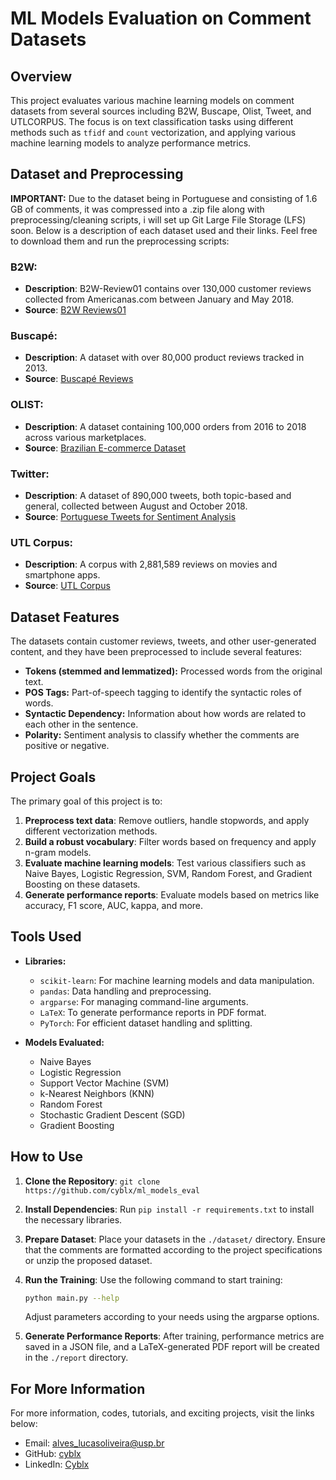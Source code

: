 # ML Models Evaluation on Comment Datasets

## Overview
This project evaluates various machine learning models on comment datasets from several sources including B2W, Buscape, Olist, Tweet, and UTLCORPUS. The focus is on text classification tasks using different methods such as `tfidf` and `count` vectorization, and applying various machine learning models to analyze performance metrics.

## Dataset and Preprocessing

**IMPORTANT:** Due to the dataset being in Portuguese and consisting of 1.6 GB of comments, it was compressed into a .zip file along with preprocessing/cleaning scripts, i will set up Git Large File Storage (LFS) soon. Below is a description of each dataset used and their links. Feel free to download them and run the preprocessing scripts:

### B2W:
- **Description**: B2W-Review01 contains over 130,000 customer reviews collected from Americanas.com between January and May 2018.
- **Source**: [B2W Reviews01](https://github.com/americanas-tech/b2w-reviews01)

### Buscapé:
- **Description**: A dataset with over 80,000 product reviews tracked in 2013.
- **Source**: [Buscapé Reviews](https://drive.google.com/file/d/1IZJuvt1uxQ4oPGAvGQQxQ_h_ZiV-Be72/view)

### OLIST:
- **Description**: A dataset containing 100,000 orders from 2016 to 2018 across various marketplaces.
- **Source**: [Brazilian E-commerce Dataset](https://www.kaggle.com/datasets/olistbr/brazilian-ecommerce?select=olist_order_items_dataset.csv)

### Twitter:
- **Description**: A dataset of 890,000 tweets, both topic-based and general, collected between August and October 2018.
- **Source**: [Portuguese Tweets for Sentiment Analysis](https://www.kaggle.com/datasets/augustop/portuguese-tweets-for-sentiment-analysis)

### UTL Corpus:
- **Description**: A corpus with 2,881,589 reviews on movies and smartphone apps.
- **Source**: [UTL Corpus](https://github.com/RogerFig/UTLCorpus)

## Dataset Features
The datasets contain customer reviews, tweets, and other user-generated content, and they have been preprocessed to include several features:
- **Tokens (stemmed and lemmatized):** Processed words from the original text.
- **POS Tags:** Part-of-speech tagging to identify the syntactic roles of words.
- **Syntactic Dependency:** Information about how words are related to each other in the sentence.
- **Polarity:** Sentiment analysis to classify whether the comments are positive or negative.

## Project Goals
The primary goal of this project is to:
1. **Preprocess text data**: Remove outliers, handle stopwords, and apply different vectorization methods.
2. **Build a robust vocabulary**: Filter words based on frequency and apply n-gram models.
3. **Evaluate machine learning models**: Test various classifiers such as Naive Bayes, Logistic Regression, SVM, Random Forest, and Gradient Boosting on these datasets.
4. **Generate performance reports**: Evaluate models based on metrics like accuracy, F1 score, AUC, kappa, and more.

## Tools Used
- **Libraries:**
  - `scikit-learn`: For machine learning models and data manipulation.
  - `pandas`: Data handling and preprocessing.
  - `argparse`: For managing command-line arguments.
  - `LaTeX`: To generate performance reports in PDF format.
  - `PyTorch`: For efficient dataset handling and splitting.

- **Models Evaluated:**
  - Naive Bayes
  - Logistic Regression
  - Support Vector Machine (SVM)
  - k-Nearest Neighbors (KNN)
  - Random Forest
  - Stochastic Gradient Descent (SGD)
  - Gradient Boosting

## How to Use
1. **Clone the Repository**:
   `git clone https://github.com/cyblx/ml_models_eval`

2. **Install Dependencies**:
   Run `pip install -r requirements.txt` to install the necessary libraries.

3. **Prepare Dataset**:
   Place your datasets in the `./dataset/` directory. Ensure that the comments are formatted according to the project specifications or unzip the proposed dataset.

4. **Run the Training**:
   Use the following command to start training:
   ```bash
   python main.py --help
   ```
   Adjust parameters according to your needs using the argparse options.

5. **Generate Performance Reports**:
   After training, performance metrics are saved in a JSON file, and a LaTeX-generated PDF report will be created in the `./report` directory.

## For More Information
For more information, codes, tutorials, and exciting projects, visit the links below:

- Email: alves_lucasoliveira@usp.br
- GitHub: [cyblx](https://github.com/cyblx)
- LinkedIn: [Cyblx](https://www.linkedin.com/in/cyblx)
